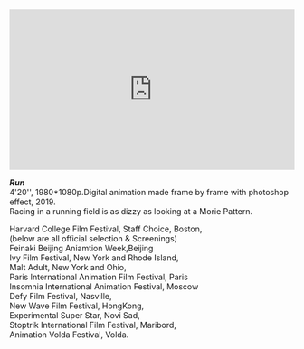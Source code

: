 
<div style="padding:56.25% 0 0 0;position:relative;"><iframe src="https://player.vimeo.com/video/317246438?h=dc0077a31d" style="position:absolute;top:0;left:0;width:100%;height:100%;" frameborder="0" allow="autoplay; fullscreen; picture-in-picture" allowfullscreen></iframe></div>

**_Run_**  
4'20'', 1980*1080p.Digital animation made frame by frame with photoshop effect, 2019.  
Racing in a running field is as dizzy as looking at a Morie Pattern.  
  
Harvard College Film Festival, Staff Choice, Boston,  
(below are all official selection & Screenings)  
Feinaki Beijing Aniamtion Week,Beijing  
Ivy Film Festival, New York and Rhode Island,   
Malt Adult, New York and Ohio,  
Paris International Animation Film Festival, Paris  
Insomnia International Animation Festival, Moscow  
Defy Film Festival, Nasville,  
New Wave Film Festival, HongKong,  
Experimental Super Star, Novi Sad,  
Stoptrik International Film Festival, Maribord,  
Animation Volda Festival, Volda.